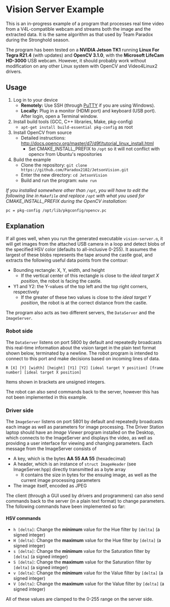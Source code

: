 # Vision Server Example

This is an in-progress example of a program that processes real time video from a V4L-compatible webcam and streams both the image and the extracted data. It is the same algorithm as that used by Team Paradox during the Stronghold season.

The program has been tested on a **NVIDIA Jetson TK1** running **Linux For Tegra R21.4** (with updates) and **OpenCV 3.1.0**, with the **Microsoft LifeCam HD-3000** USB webcam. However, it should probably work without modification on any other Linux system with OpenCV and Video4Linux2 drivers.

## Usage

1. Log in to your device
	- **Remotely:** Use SSH (through [PuTTY](http://www.putty.org/) if you are using Windows).
	- **Locally:** Plug in a monitor (HDMI port) and keyboard (USB port). After login, open a Terminal window.
2. Install build tools (GCC, C++ libraries, Make, pkg-config)
	- `apt-get install build-essential pkg-config` as root
3. Install OpenCV from source
	- Detailed instructions: http://docs.opencv.org/master/d7/d9f/tutorial_linux_install.html
		- Set CMAKE_INSTALL_PREFIX to `/opt` so it will not conflict with opencv from Ubuntu's repositories
4. Build the example
	- Clone the repository: `git clone https://github.com/Paradox2102/JetsonVision.git`
	- Enter the new directory: `cd JetsonVision`
	- Build and run the program: `make run`

*If you installed somewhere other than `/opt`, you will have to edit the following line in `Makefile` and replace `/opt` with what you used for CMAKE_INSTALL_PREFIX during the OpenCV installation:*

	pc = pkg-config /opt/lib/pkgconfig/opencv.pc

## Explanation

If all goes well, when you run the generated executable `vision-server.o`, it will get images from the attached USB camera in a loop and detect blobs of the specified HSV color (defaults to all-inclusive 0-255). It assumes the largest of these blobs represents the tape around the castle goal, and extracts the following useful data points from the contour:

- Bounding rectangle: X, Y, width, and height
	- If the vertical center of this rectangle is close to the *ideal target X position*, the robot is facing the castle.
- Y1 and Y2: the Y-values of the top left and the top right corners, respectively
	- If the greater of these two values is close to the *ideal target Y position*, the robot is at the correct distance from the castle.

The program also acts as two different servers, the `DataServer` and the `ImageServer`.

### Robot side

The `DataServer` listens on port 5800 by default and repeatedly broadcasts this real-time information about the vision target in the plain text format shown below, terminated by a newline. The robot program is intended to connect to this port and make decisions based on incoming lines of data.

	R [X] [Y] [width] [height] [Y1] [Y2] [ideal target Y position] [frame number] [ideal target X position]

Items shown in brackets are unsigned integers.

The robot can also send commands back to the server, however this has not been implemented in this example.

### Driver side

The `ImageServer` listens on port 5801 by default and repeatedly broadcasts each image as well as parameters for image processing. The Driver Station laptop should have an *Image Viewer* program installed on the Desktop, which connects to the ImageServer and displays the video, as well as providing a user interface for viewing and changing parameters. Each message from the ImageServer consists of

- A key, which is the bytes **AA 55 AA 55** (hexadecimal)
- A header, which is an instance of `struct ImageHeader` (see ImageServer.hpp) directly transmitted as a byte array
	- It contains the size in bytes for the ensuing image, as well as the current image processing parameters
- The image itself, encoded as JPEG

The client (through a GUI used by drivers and programmers) can also send commands back to the server (in a plain text format) to change parameters. The following commands have been implemented so far:

#### HSV commands

- `h [delta]`: Change the **minimum** value for the Hue filter by `[delta]` (a signed integer)
- `H [delta]`: Change the **maximum** value for the Hue filter by `[delta]` (a signed integer)
- `s [delta]`: Change the **minimum** value for the Saturation filter by `[delta]` (a signed integer)
- `S [delta]`: Change the **maximum** value for the Saturation filter by `[delta]` (a signed integer)
- `v [delta]`: Change the **minimum** value for the Value filter by `[delta]` (a signed integer)
- `V [delta]`: Change the **maximum** value for the Value filter by `[delta]` (a signed integer)

All of these values are clamped to the 0-255 range on the server side.
